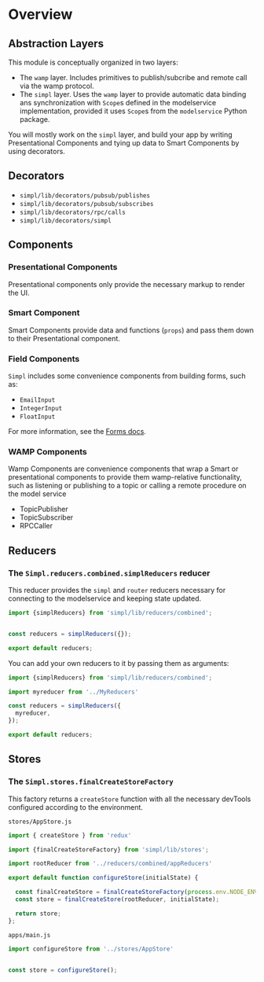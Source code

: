 # Overview

## Abstraction Layers

This module is conceptually organized in two layers:

* The `wamp` layer. Includes primitives to publish/subcribe and remote call via the wamp protocol.
* The `simpl` layer. Uses the `wamp` layer to provide automatic data binding ans synchronization with `Scope`s defined in the modelservice implementation, provided it uses `Scope`s from the `modelservice` Python package.

You will mostly work on the `simpl` layer, and build your app by writing Presentational Components and tying up data to Smart Components by using decorators.

## Decorators

* `simpl/lib/decorators/pubsub/publishes`
* `simpl/lib/decorators/pubsub/subscribes`
* `simpl/lib/decorators/rpc/calls`
* `simpl/lib/decorators/simpl`

## Components

### Presentational Components

Presentational components only provide the necessary markup to render the UI.

### Smart Component

Smart Components provide data and functions (`props`) and pass them down to their Presentational component.

### Field Components

`Simpl` includes some convenience components from building forms, such as:

* `EmailInput`
* `IntegerInput`
* `FloatInput`

For more information, see the [Forms docs](./forms/overview.md).

### WAMP Components

Wamp Components are convenience components that wrap a Smart or presentational components to provide them wamp-relative functionality, such as listening or publishing to a topic or calling a remote procedure on the model service 

* TopicPublisher
* TopicSubscriber
* RPCCaller

## Reducers

### The `Simpl.reducers.combined.simplReducers` reducer

This reducer provides the `simpl` and `router` reducers necessary for connecting to the modelservice and keeping state updated.

```javascript
import {simplReducers} from 'simpl/lib/reducers/combined';


const reducers = simplReducers({});

export default reducers;
```

You can add your own reducers to it by passing them as arguments:

```javascript
import {simplReducers} from 'simpl/lib/reducers/combined';

import myreducer from '../MyReducers'

const reducers = simplReducers({
  myreducer,
});

export default reducers;
```

## Stores

### The `Simpl.stores.finalCreateStoreFactory`

This factory returns a `createStore` function with all the necessary devTools configured according to the environment.

``stores/AppStore.js``

```javascript
import { createStore } from 'redux'

import {finalCreateStoreFactory} from 'simpl/lib/stores';

import rootReducer from '../reducers/combined/appReducers'

export default function configureStore(initialState) {

  const finalCreateStore = finalCreateStoreFactory(process.env.NODE_ENV)
  const store = finalCreateStore(rootReducer, initialState);

  return store;
};
``` 

`apps/main.js`

```javascript
import configureStore from '../stores/AppStore'


const store = configureStore();
```
